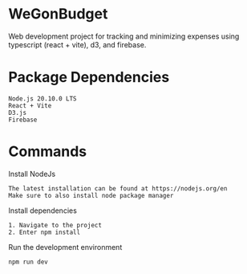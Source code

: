 # WeGonBudget
Web development project for tracking and minimizing expenses using typescript (react + vite), d3, and firebase.

# Package Dependencies
```
Node.js 20.10.0 LTS
React + Vite
D3.js
Firebase
```

# Commands
Install NodeJs
```
The latest installation can be found at https://nodejs.org/en
Make sure to also install node package manager
```

Install dependencies
```
1. Navigate to the project
2. Enter npm install
```

Run the development environment
```
npm run dev
```
